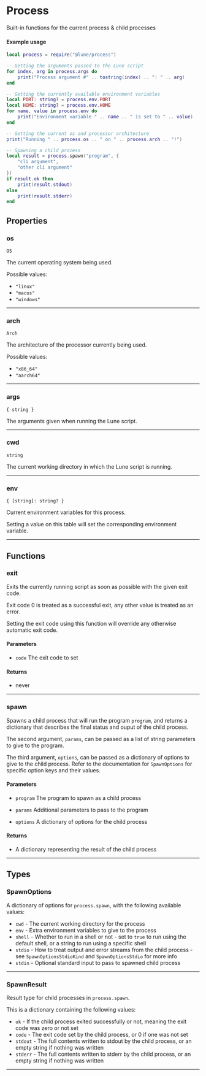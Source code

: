 # Process

Built-in functions for the current process & child processes

#### Example usage

```lua
local process = require("@lune/process")

-- Getting the arguments passed to the Lune script
for index, arg in process.args do
	print("Process argument #" .. tostring(index) .. ": " .. arg)
end

-- Getting the currently available environment variables
local PORT: string? = process.env.PORT
local HOME: string? = process.env.HOME
for name, value in process.env do
	print("Environment variable " .. name .. " is set to " .. value)
end

-- Getting the current os and processor architecture
print("Running " .. process.os .. " on " .. process.arch .. "!")

-- Spawning a child process
local result = process.spawn("program", {
	"cli argument",
	"other cli argument"
})
if result.ok then
	print(result.stdout)
else
	print(result.stderr)
end
```

## Properties

### os

`OS`

The current operating system being used.

Possible values:

-   `"linux"`
-   `"macos"`
-   `"windows"`

---

### arch

`Arch`

The architecture of the processor currently being used.

Possible values:

-   `"x86_64"`
-   `"aarch64"`

---

### args

`{ string }`

The arguments given when running the Lune script.

---

### cwd

`string`

The current working directory in which the Lune script is running.

---

### env

`{ [string]: string? }`

Current environment variables for this process.

Setting a value on this table will set the corresponding environment variable.

---

## Functions

### exit

Exits the currently running script as soon as possible with the given exit code.

Exit code 0 is treated as a successful exit, any other value is treated as an error.

Setting the exit code using this function will override any otherwise automatic exit code.

#### Parameters

-   `code` The exit code to set

#### Returns

-   never

---

### spawn

Spawns a child process that will run the program `program`, and returns a dictionary that describes
the final status and ouput of the child process.

The second argument, `params`, can be passed as a list of string parameters to give to the program.

The third argument, `options`, can be passed as a dictionary of options to give to the child
process. Refer to the documentation for `SpawnOptions` for specific option keys and their values.

#### Parameters

-   `program` The program to spawn as a child process

-   `params` Additional parameters to pass to the program

-   `options` A dictionary of options for the child process

#### Returns

-   A dictionary representing the result of the child process

---

## Types

### SpawnOptions

A dictionary of options for `process.spawn`, with the following available values:

-   `cwd` - The current working directory for the process
-   `env` - Extra environment variables to give to the process
-   `shell` - Whether to run in a shell or not - set to `true` to run using the default shell, or a
    string to run using a specific shell
-   `stdio` - How to treat output and error streams from the child process - see
    `SpawnOptionsStdioKind` and `SpawnOptionsStdio` for more info
-   `stdin` - Optional standard input to pass to spawned child process

---

### SpawnResult

Result type for child processes in `process.spawn`.

This is a dictionary containing the following values:

-   `ok` - If the child process exited successfully or not, meaning the exit code was zero or not
    set
-   `code` - The exit code set by the child process, or 0 if one was not set
-   `stdout` - The full contents written to stdout by the child process, or an empty string if
    nothing was written
-   `stderr` - The full contents written to stderr by the child process, or an empty string if
    nothing was written

---
